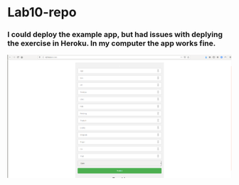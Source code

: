 # Lab10-repo

### I could deploy the example app, but had issues with deplying the exercise in Heroku. In my computer the app works fine.  

![Deploied Heart Disease App](deploy.png)
